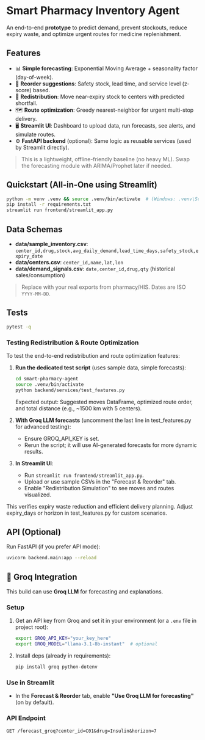 # Smart Pharmacy Inventory Agent

An end-to-end **prototype** to predict demand, prevent stockouts, reduce expiry waste, and optimize urgent routes for medicine replenishment.

## Features
- 📊 **Simple forecasting**: Exponential Moving Average + seasonality factor (day-of-week).
- 🔔 **Reorder suggestions**: Safety stock, lead time, and service level (z-score) based.
- 🔁 **Redistribution**: Move near-expiry stock to centers with predicted shortfall.
- 🗺️ **Route optimization**: Greedy nearest-neighbor for urgent multi-stop delivery.
- 🖥️ **Streamlit UI**: Dashboard to upload data, run forecasts, see alerts, and simulate routes.
- ⚙️ **FastAPI backend** (optional): Same logic as reusable services (used by Streamlit directly).

> This is a lightweight, offline-friendly baseline (no heavy ML). Swap the forecasting module with ARIMA/Prophet later if needed.

## Quickstart (All-in-One using Streamlit)
```bash
python -m venv .venv && source .venv/bin/activate  # (Windows: .venv\Scripts\activate)
pip install -r requirements.txt
streamlit run frontend/streamlit_app.py
```

## Data Schemas
- **data/sample_inventory.csv**: `center_id,drug,stock,avg_daily_demand,lead_time_days,safety_stock,expiry_date`
- **data/centers.csv**: `center_id,name,lat,lon`
- **data/demand_signals.csv**: `date,center_id,drug,qty` (historical sales/consumption)

> Replace with your real exports from pharmacy/HIS. Dates are ISO `YYYY-MM-DD`.

## Tests
```bash
pytest -q
```

### Testing Redistribution & Route Optimization
To test the end-to-end redistribution and route optimization features:

1. **Run the dedicated test script** (uses sample data, simple forecasts):
   ```bash
   cd smart-pharmacy-agent
   source .venv/bin/activate
   python backend/services/test_features.py
   ```
   Expected output: Suggested moves DataFrame, optimized route order, and total distance (e.g., ~1500 km with 5 centers).

2. **With Groq LLM forecasts** (uncomment the last line in test_features.py for advanced testing):
   - Ensure GROQ_API_KEY is set.
   - Rerun the script; it will use AI-generated forecasts for more dynamic results.

3. **In Streamlit UI**:
   - Run `streamlit run frontend/streamlit_app.py`.
   - Upload or use sample CSVs in the "Forecast & Reorder" tab.
   - Enable "Redistribution Simulation" to see moves and routes visualized.

This verifies expiry waste reduction and efficient delivery planning. Adjust expiry_days or horizon in test_features.py for custom scenarios.

## API (Optional)
Run FastAPI (if you prefer API mode):
```bash
uvicorn backend.main:app --reload
```


## 🔌 Groq Integration

This build can use **Groq LLM** for forecasting and explanations.

### Setup
1. Get an API key from Groq and set it in your environment (or a `.env` file in project root):
   ```bash
   export GROQ_API_KEY="your_key_here"
   export GROQ_MODEL="llama-3.1-8b-instant"  # optional
   ```
2. Install deps (already in requirements):
   ```bash
   pip install groq python-dotenv
   ```

### Use in Streamlit
- In the **Forecast & Reorder** tab, enable **"Use Groq LLM for forecasting"** (on by default).

### API Endpoint
```
GET /forecast_groq?center_id=C01&drug=Insulin&horizon=7
```
